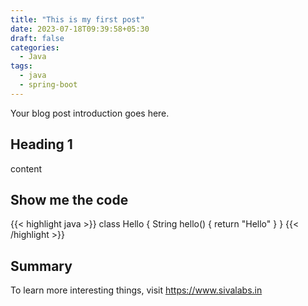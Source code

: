 ```yaml
---
title: "This is my first post"
date: 2023-07-18T09:39:58+05:30
draft: false
categories:
  - Java
tags:
  - java
  - spring-boot
---
```


Your blog post introduction goes here.

## Heading 1
content

## Show me the code

{{< highlight java >}}
class Hello {
    String hello() {
        return "Hello"
    }
}
{{< /highlight >}}

## Summary

To learn more interesting things, visit https://www.sivalabs.in

